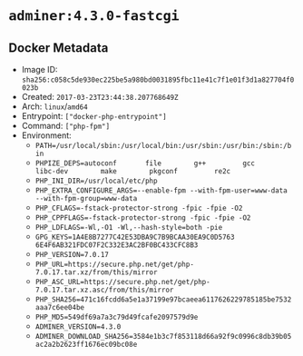 # `adminer:4.3.0-fastcgi`

## Docker Metadata

- Image ID: `sha256:c058c5de930ec225be5a980bd0031895fbc11e41c7f1e01f3d1a827704f0023b`
- Created: `2017-03-23T23:44:38.207768649Z`
- Arch: `linux`/`amd64`
- Entrypoint: `["docker-php-entrypoint"]`
- Command: `["php-fpm"]`
- Environment:
  - `PATH=/usr/local/sbin:/usr/local/bin:/usr/sbin:/usr/bin:/sbin:/bin`
  - `PHPIZE_DEPS=autoconf 		file 		g++ 		gcc 		libc-dev 		make 		pkgconf 		re2c`
  - `PHP_INI_DIR=/usr/local/etc/php`
  - `PHP_EXTRA_CONFIGURE_ARGS=--enable-fpm --with-fpm-user=www-data --with-fpm-group=www-data`
  - `PHP_CFLAGS=-fstack-protector-strong -fpic -fpie -O2`
  - `PHP_CPPFLAGS=-fstack-protector-strong -fpic -fpie -O2`
  - `PHP_LDFLAGS=-Wl,-O1 -Wl,--hash-style=both -pie`
  - `GPG_KEYS=1A4E8B7277C42E53DBA9C7B9BCAA30EA9C0D5763 6E4F6AB321FDC07F2C332E3AC2BF0BC433CFC8B3`
  - `PHP_VERSION=7.0.17`
  - `PHP_URL=https://secure.php.net/get/php-7.0.17.tar.xz/from/this/mirror`
  - `PHP_ASC_URL=https://secure.php.net/get/php-7.0.17.tar.xz.asc/from/this/mirror`
  - `PHP_SHA256=471c16fcdd6a5e1a37199e97bcaeea6117626229785185be7532aaa7c6ee04be`
  - `PHP_MD5=549df69a7a3c79d49fcafe2097579d9e`
  - `ADMINER_VERSION=4.3.0`
  - `ADMINER_DOWNLOAD_SHA256=3584e1b3c7f853118d66a92f9c0996c8db39b05ac2a2b2623ff1676ec09bc08e`
